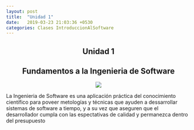 ```yaml
---
layout: post
title:  "Unidad 1"
date:   2019-03-23 21:03:36 +0530
categories: Clases IntroduccionAlSoftware
---
```

  <center><h2>Unidad 1</h2></center>
  <h2><center>Fundamentos a la Ingenieria de Software</center></h2>
  <center><img src="https://leonides1993.files.wordpress.com/2014/05/jhkc3b1.jpg"></center>
  <p>La Ingenieria de Software es una aplicación práctica del conocimiento científico para poveer metologías y técnicas que ayuden a dessarrollar sistemas de software a tiempo, y a su vez que aseguren que el desarrollador cumpla con las espectativas de calidad y permanezca dentro del presupuesto </p>
  
